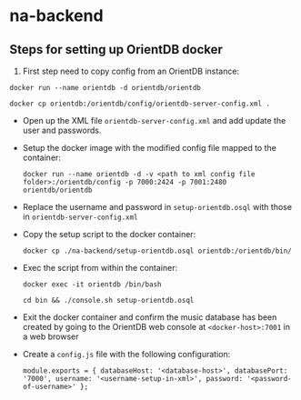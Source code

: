 # na-backend

## Steps for setting up OrientDB docker

1. First step need to copy config from an OrientDB instance:

  `docker run --name orientdb -d orientdb/orientdb`

  `docker cp orientdb:/orientdb/config/orientdb-server-config.xml .`

* Open up the XML file `orientdb-server-config.xml` and add update the user and passwords.

* Setup the docker image with the modified config file mapped to the container:

  `docker run --name orientdb -d -v <path to xml config file folder>:/orientdb/config -p 7000:2424 -p 7001:2480 orientdb/orientdb`

* Replace the username and password in `setup-orientdb.osql` with those in `orientdb-server-config.xml`

* Copy the setup script to the docker container:

  `docker cp ./na-backend/setup-orientdb.osql orientdb:/orientdb/bin/`

* Exec the script from within the container:

  `docker exec -it orientdb /bin/bash`

  `cd bin && ./console.sh setup-orientdb.osql`

* Exit the docker container and confirm the music database has been created by going to the OrientDB web console at `<docker-host>:7001` in a web browser

* Create a `config.js` file with the following configuration:

  `module.exports = {
    databaseHost: '<database-host>',
    databasePort: '7000',
    username: '<username-setup-in-xml>',
    password: '<password-of-username>'
  };`
